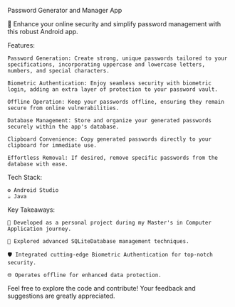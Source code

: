 Password Generator and Manager App

🔐 Enhance your online security and simplify password management with this robust Android app.

Features:

    Password Generation: Create strong, unique passwords tailored to your specifications, incorporating uppercase and lowercase letters, numbers, and special characters.

    Biometric Authentication: Enjoy seamless security with biometric login, adding an extra layer of protection to your password vault.

    Offline Operation: Keep your passwords offline, ensuring they remain secure from online vulnerabilities.

    Database Management: Store and organize your generated passwords securely within the app's database.

    Clipboard Convenience: Copy generated passwords directly to your clipboard for immediate use.

    Effortless Removal: If desired, remove specific passwords from the database with ease.

Tech Stack:

    ⚙️ Android Studio
    ☕ Java

Key Takeaways:

    🚀 Developed as a personal project during my Master's in Computer Application journey.

    🔑 Explored advanced SQLiteDatabase management techniques.

    🛡️ Integrated cutting-edge Biometric Authentication for top-notch security.

    🌐 Operates offline for enhanced data protection.

Feel free to explore the code and contribute! Your feedback and suggestions are greatly appreciated.
